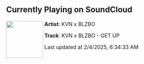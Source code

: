 ## Currently Playing on SoundCloud

[<img align="left" width="100" src="https://i1.sndcdn.com/artworks-CZUaq47mNBDFteKz-nyXI6A-t500x500.jpg">](https://soundcloud.com/emengy/kvn-x-blzbo-get-up)

**Artist**: KVN x BLZBO 

**Track**: KVN x BLZBO - GET UP

Last updated at 2/4/2025, 6:34:33 AM
